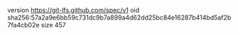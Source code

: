 version https://git-lfs.github.com/spec/v1
oid sha256:57a2a9e6bb59c731dc9b7a899a4d62dd25bc84e16287b414bd5af2b7fa4cb02e
size 457
